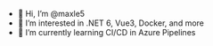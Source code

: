 - 👋 Hi, I’m @maxle5
- 👀 I’m interested in .NET 6, Vue3, Docker, and more
- 🌱 I’m currently learning CI/CD in Azure Pipelines

<!---
maxle5/maxle5 is a ✨ special ✨ repository because its `README.md` (this file) appears on your GitHub profile.
You can click the Preview link to take a look at your changes.
--->
